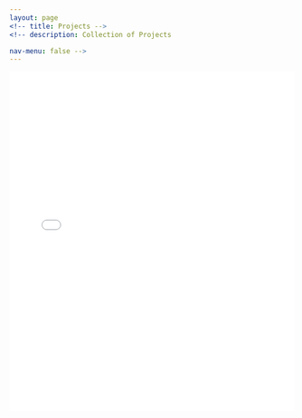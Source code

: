 ```yaml
---
layout: page
<!-- title: Projects -->
<!-- description: Collection of Projects

nav-menu: false -->
---
```


<embed src="../assets/images/ay-19-20-urg-excerpt.pdf"  width="100%" height="600px" />

<!--    </div> -->
